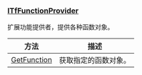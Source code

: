 ### [ITfFunctionProvider](https://learn.microsoft.com/zh-cn/windows/win32/api/msctf/nn-msctf-itffunctionprovider)

扩展功能提供者，提供各种函数对象。

方法|描述
-|-
[GetFunction][1]			|获取指定的函数对象。

[1]: https://learn.microsoft.com/zh-cn/windows/win32/api/msctf/nf-msctf-itffunctionprovider-getfunction
